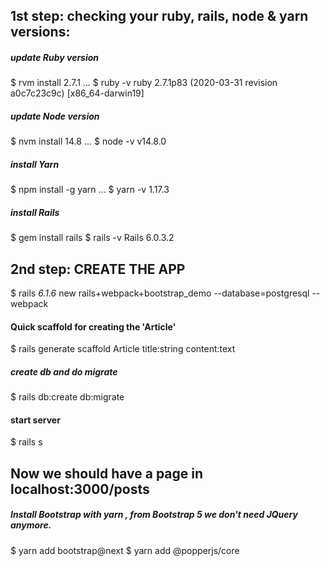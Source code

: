 ## 1st step: checking your ruby, rails, node & yarn versions:

##### update Ruby version
$ rvm install 2.7.1
...
$ ruby -v
ruby 2.7.1p83 (2020-03-31 revision a0c7c23c9c) [x86_64-darwin19]
##### update Node version
$ nvm install 14.8
...
$ node -v
v14.8.0
##### install Yarn
$ npm install -g yarn
...
$ yarn -v
1.17.3
##### install Rails
$ gem install rails
$ rails -v
Rails 6.0.3.2



## 2nd step: CREATE THE APP 
$ rails _6.1.6_ new rails+webpack+bootstrap_demo --database=postgresql --webpack

#### Quick scaffold for creating the 'Article' 
$ rails generate scaffold Article title:string content:text

##### create db and do migrate
$ rails db:create db:migrate 

#### start server
$ rails s

## Now we should have a page in localhost:3000/posts

##### Install Bootstrap with yarn , from Bootstrap 5 we don't need JQuery anymore.

$ yarn add bootstrap@next
$ yarn add @popperjs/core

